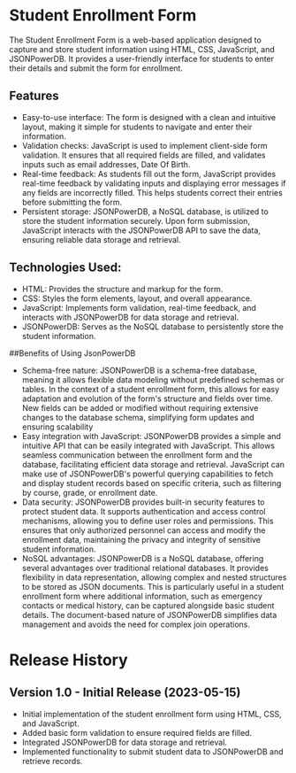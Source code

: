 # Student Enrollment Form 
The Student Enrollment Form is a web-based application designed to capture and store student information using HTML, CSS, JavaScript, and JSONPowerDB. It provides a user-friendly interface for students to enter their details and submit the form for enrollment.
## Features

- Easy-to-use interface: The form is designed with a clean and intuitive layout, making it simple for students to navigate and enter their information.
- Validation checks: JavaScript is used to implement client-side form validation. It ensures that all required fields are filled, and validates inputs such as email addresses, Date Of Birth.
- Real-time feedback: As students fill out the form, JavaScript provides real-time feedback by validating inputs and displaying error messages if any fields are incorrectly filled. This helps students correct their entries before submitting the form.
- Persistent storage: JSONPowerDB, a NoSQL database, is utilized to store the student information securely. Upon form submission, JavaScript interacts with the JSONPowerDB API to save the data, ensuring reliable data storage and retrieval.

## Technologies Used:
- HTML: Provides the structure and markup for the form.
- CSS: Styles the form elements, layout, and overall appearance.
- JavaScript: Implements form validation, real-time feedback, and interacts with JSONPowerDB for data storage and retrieval.
- JSONPowerDB: Serves as the NoSQL database to persistently store the student information.

##Benefits of Using JsonPowerDB
- Schema-free nature: JSONPowerDB is a schema-free database, meaning it allows flexible data modeling without predefined schemas or tables. In the context of a student enrollment form, this allows for easy adaptation and evolution of the form's structure and fields over time. New fields can be added or modified without requiring extensive changes to the database schema, simplifying form updates and ensuring scalability
- Easy integration with JavaScript: JSONPowerDB provides a simple and intuitive API that can be easily integrated with JavaScript. This allows seamless communication between the enrollment form and the database, facilitating efficient data storage and retrieval. JavaScript can make use of JSONPowerDB's powerful querying capabilities to fetch and display student records based on specific criteria, such as filtering by course, grade, or enrollment date.
- Data security: JSONPowerDB provides built-in security features to protect student data. It supports authentication and access control mechanisms, allowing you to define user roles and permissions. This ensures that only authorized personnel can access and modify the enrollment data, maintaining the privacy and integrity of sensitive student information.
- NoSQL advantages: JSONPowerDB is a NoSQL database, offering several advantages over traditional relational databases. It provides flexibility in data representation, allowing complex and nested structures to be stored as JSON documents. This is particularly useful in a student enrollment form where additional information, such as emergency contacts or medical history, can be captured alongside basic student details. The document-based nature of JSONPowerDB simplifies data management and avoids the need for complex join operations.

# Release History
## Version 1.0 - Initial Release (2023-05-15)
- Initial implementation of the student enrollment form using HTML, CSS, and JavaScript.
- Added basic form validation to ensure required fields are filled.
- Integrated JSONPowerDB for data storage and retrieval.
- Implemented functionality to submit student data to JSONPowerDB and retrieve records.
